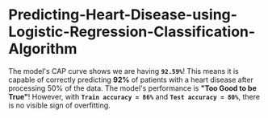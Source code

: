 # Predicting-Heart-Disease-using-Logistic-Regression-Classification-Algorithm
The model's CAP curve shows we are having **`92.59%`**! This means it is capable of correctly predicting **92%** of patients with a heart disease after processing 50% of the data. The model's performance is **"Too Good to be True"**! However, with **`Train accuracy = 86%`** and **`Test accuracy = 80%`**, there is no visible sign of overfitting.
